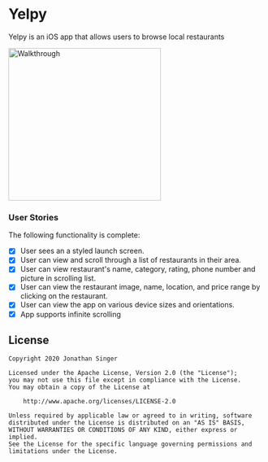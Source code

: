 # Yelpy

Yelpy is an iOS app that allows users to browse local restaurants 

<img src='./Walkthrough.gif' title='Walkthrough' width='300' alt='Walkthrough' />

### User Stories

The following functionality is complete:
* [X] User sees an a styled launch screen.
* [X] User can view and scroll through a list of restaurants in their area.
* [X] User can view restaurant's name, category, rating, phone number and picture in scrolling list.
* [X] User can view the restaurant image, name, location, and price range by clicking on the restaurant.
* [X] User can view the app on various device sizes and orientations.
* [X] App supports infinite scrolling 

## License

    Copyright 2020 Jonathan Singer

    Licensed under the Apache License, Version 2.0 (the "License");
    you may not use this file except in compliance with the License.
    You may obtain a copy of the License at

        http://www.apache.org/licenses/LICENSE-2.0

    Unless required by applicable law or agreed to in writing, software
    distributed under the License is distributed on an "AS IS" BASIS,
    WITHOUT WARRANTIES OR CONDITIONS OF ANY KIND, either express or implied.
    See the License for the specific language governing permissions and
    limitations under the License.


